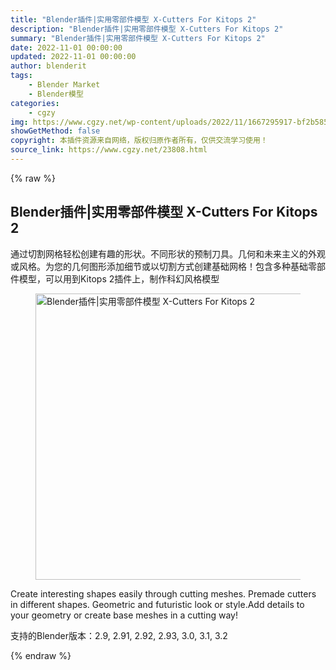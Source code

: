 ```yaml
---
title: "Blender插件|实用零部件模型 X-Cutters For Kitops 2"
description: "Blender插件|实用零部件模型 X-Cutters For Kitops 2"
summary: "Blender插件|实用零部件模型 X-Cutters For Kitops 2"
date: 2022-11-01 00:00:00
updated: 2022-11-01 00:00:00
author: blenderit
tags: 
    - Blender Market
    - Blender模型
categories:
    - cgzy
img: https://www.cgzy.net/wp-content/uploads/2022/11/1667295917-bf2b585aaeb7a04.jpg
showGetMethod: false
copyright: 本插件资源来自网络，版权归原作者所有，仅供交流学习使用！
source_link: https://www.cgzy.net/23808.html
---
```


{% raw %}
<div class="wp-block-pandastudio-title"><div class="title_style_01"><h2 id="h2-0">Blender插件|实用零部件模型 X-Cutters For Kitops 2</h2></div></div><p>通过切割网格轻松创建有趣的形状。不同形状的预制刀具。几何和未来主义的外观或风格。为您的几何图形添加细节或以切割方式创建基础网格！包含多种基础零部件模型，可以用到Kitops 2插件上，制作科幻风格模型</p><div class="wp-block-image is-style-border-round-and-with-shadow"><figure class="aligncenter size-full"><img fetchpriority="high" decoding="async" width="512" height="458" src="https://www.cgzy.net/wp-content/uploads/2022/11/1667295917-bf2b585aaeb7a04.jpg" class="wp-image-23809" title="Blender插件|实用零部件模型 X-Cutters For Kitops 2" alt="Blender插件|实用零部件模型 X-Cutters For Kitops 2"></figure></div><p>Create interesting shapes easily through cutting meshes. Premade cutters in different shapes. Geometric and futuristic look or style.Add details to your geometry or create base meshes in a cutting way!</p><div class="wp-block-pandastudio-tips"><div class="tip success "><p>支持的Blender版本：2.9, 2.91, 2.92, 2.93, 3.0, 3.1, 3.2</p>
</div></div>
<div style="display: none">cgzy</div>
{% endraw %}